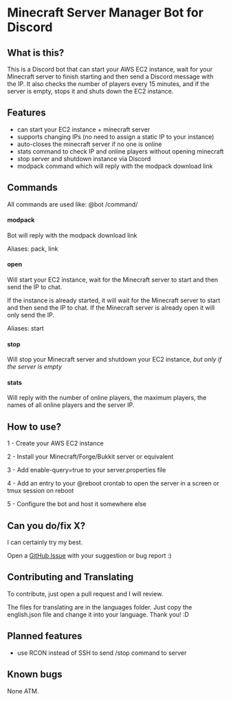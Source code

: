 # Minecraft Server Manager Bot for Discord

## What is this?
This is a Discord bot that can start your AWS EC2 instance, wait for your Minecraft server to finish starting and then send a Discord message with the IP.
It also checks the number of players every 15 minutes, and if the server is empty, stops it and shuts down the EC2 instance.

## Features
- can start your EC2 instance + minecraft server
- supports changing IPs (no need to assign a static IP to your instance)
- auto-closes the minecraft server if no one is online
- stats command to check IP and online players without opening minecraft
- stop server and shutdown instance via Discord
- modpack command which will reply with the modpack download link

## Commands
All commands are used like: @bot /command/
#### modpack
Bot will reply with the modpack download link

Aliases: pack, link
#### open
Will start your EC2 instance, wait for the Minecraft server to start and then send the IP to chat.

If the instance is already started, it will wait for the Minecraft server to start and then send the IP to chat. If the Minecraft server is already open it will only send the IP.

Aliases: start
#### stop
Will stop your Minecraft server and shutdown your EC2 instance, *but only if the server is empty*
#### stats
Will reply with the number of online players, the maximum players, the names of all online players and the server IP.


## How to use?
1 - Create your AWS EC2 instance

2 - Install your Minecraft/Forge/Bukkit server or equivalent

3 - Add enable-query=true to your server.properties file

4 - Add an entry to your @reboot crontab to open the server in a screen or tmux session on reboot

5 - Configure the bot and host it somewhere else

## Can you do/fix X?
I can certainly try my best.

Open a [GitHub Issue](https://github.com/nichogx/minecraft-server-manager-bot/issues) with your suggestion or bug report :)

## Contributing and Translating
To contribute, just open a pull request and I will review.

The files for translating are in the languages folder. Just copy the english.json file and change it into your language. Thank you! :D

## Planned features
- use RCON instead of SSH to send /stop command to server

## Known bugs
None ATM.